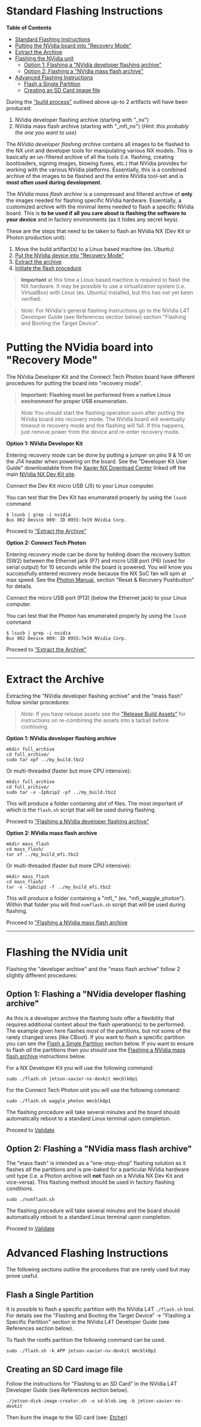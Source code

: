 # Standard Flashing Instructions

**Table of Contents**
- [Standard Flashing Instructions](#standard-flashing-instructions)
- [Putting the NVidia board into "Recovery Mode"](#putting-the-nvidia-board-into-recovery-mode)
- [Extract the Archive](#extract-the-archive)
- [Flashing the NVidia unit](#flashing-the-nvidia-unit)
  - [Option 1: Flashing a "NVidia developer flashing archive"](#option-1-flashing-a-nvidia-developer-flashing-archive)
  - [Option 2: Flashing a "NVidia mass flash archive"](#option-2-flashing-a-nvidia-mass-flash-archive)
- [Advanced Flashing Instructions](#advanced-flashing-instructions)
  - [Flash a Single Partition](#flash-a-single-partition)
  - [Creating an SD Card image file](#creating-an-sd-card-image-file)


During the ["build process"](./01_build.md) outlined above up-to 2 artifacts will have
been produced:

1. NVidia developer flashing archive (starting with "<name>_nx")
2. NVidia mass flash archive (starting with "<name>_mfi_nx") (*Hint: this probably the one you want to use*)

The *NVidia developer flashing archive* contains all images to be flashed to the NX unit
and developer tools for manipulating various NX models. This is basically an
un-filtered archive of all the tools (i.e. flashing, creating bootloaders,
signing images, blowing fuses, etc.) that NVidia provides for working with
the various NVidia platforms. Essentially, this is a combined archive of
the images to be flashed and the entire NVidia tool-set and is
**most often used during development**.

The *NVidia mass flash archive* is a compressed and filtered archive of **only**
the images needed for flashing specific NVidia hardware. Essentially, a
customized archive with the minimal items needed to flash a specific NVidia board.
This is **to be used if all you care about is flashing the software to your device**
and in factory environments (as it hides any secret keys).

These are the steps that need to be taken to flash an NVidia NX (Dev Kit or Photon
production unit):

<!-- no toc -->
1. Move the build artifact(s) to a Linux based machine (ex. Ubuntu)
2. [Put the NVidia device into "Recovery Mode"](#putting-the-nvidia-board-into-recovery-mode)
3. [Extract the archive](#extract-the-archive)
4. [Initiate the flash procedure](#flashing-the-nvidia-unit)

> **Important**
> at this time a Linux based machine is required to flash the
> NX hardware. It may be possible to use a virtualization system (i.e. VirtualBox)
> with Linux (ex. Ubuntu) installed, but this has not yet been verified.

> *Note*:
> For NVidia's general flashing instructions go to the NVidia L4T
> Developer Guide (see References section below) section "Flashing and Booting
> the Target Device".

# Putting the NVidia board into "Recovery Mode"

The NVidia Developer Kit and the Connect Tech Photon board have different
procedures for putting the board into "recovery mode".

> **Important:
> Flashing must be performed from a native Linux environment for proper USB enumeration.**

> *Note*
> You should start the flashing operation soon after putting the NVidia
> board into recovery mode. The NVidia board will eventually timeout in
> recovery mode and the flashing will fail. If this happens, just remove power
> from the device and re-enter recovery mode.

**Option 1: NVidia Developer Kit**

Entering recovery mode can be done by putting a jumper on pins 9 & 10 on the J14 header
when powering on the board.  See the "Developer Kit User Guide" downloadable from
the [Xavier NX Download Center](https://developer.nvidia.com/embedded/downloads#?search=Jetson%20Xavier%20NX%20Developer%20Kit%20User%20Guide)
linked off the main [NVidia NX Dev Kit site](https://developer.nvidia.com/embedded/jetson-xavier-nx-devkit).

Connect the Dev Kit micro USB (J5) to your Linux computer.

You can test that the Dev Kit has enumerated properly by using the `lsusb` command

```
$ lsusb | grep -i nvidia
Bus 002 Device 009: ID 0955:7e19 NVidia Corp.
```

Proceed to ["Extract the Archive"](#extract-the-archive)

**Option 2: Connect Tech Photon**

Entering recovery mode can be done by holding down the recovery button (SW2)
between the Ethernet jack (P7) and micro USB port (P6) (used for serial output)
for 10 seconds while the board is powered. You will know you successfully
entered recovery mode because the NX SoC fan will spin at max speed.  See the
[Photon Manual](https://connecttech.com/pdf/CTIM_NGX002_Manual.pdf), section
"Reset & Recovery Pushbutton" for details.

Connect the micro USB port (P13) (below the Ethernet jack) to your Linux computer.

You can test that the Photon has enumerated properly by using the `lsusb` command

```
$ lsusb | grep -i nvidia
Bus 002 Device 009: ID 0955:7e19 NVidia Corp.
```

Proceed to ["Extract the Archive"](#extract-the-archive)

---

# Extract the Archive

Extracting the "NVidia developer flashing archive" and the "mass flash" follow
similar procedures:

> *Note*: If you have release assets see the ["Release Build Assets"](./01_build.md#release-build-assets) for
> instructions on re-combining the assets into a tarball before continuing.

**Option 1: NVidia developer flashing archive**

```
mkdir full_archive
cd full_archive/
sudo tar xpf ../my_build.tbz2
```

Or multi-threaded (faster but more CPU intensive):

```
mkdir full_archive
cd full_archive/
sudo tar -x -Ipbzip2 -pf ../my_build.tbz2
```

This will produce a folder containing alot of files. The most important of which
is the `flash.sh` script that will be used during flashing.

Proceed to ["Flashing a NVidia developer flashing archive"](#option-1-flashing-a-nvidia-developer-flashing-archive)

**Option 2: NVidia mass flash archive**

```
mkdir mass_flash
cd mass_flash/
tar xf ../my_build_mfi.tbz2
```

Or multi-threaded (faster but more CPU intensive):

```
mkdir mass_flash
cd mass_flash/
tar -x -Ipbzip2 -f ../my_build_mfi.tbz2
```

This will produce a folder containing a "mfi_<board target>" (ex. "mfi_waggle_photon").
Within that folder you will find `nvmflash.sh` script that will be used during
flashing.

Proceed to ["Flashing a NVidia mass flash archive](#option-2-flashing-a-nvidia-mass-flash-archive)

---

# Flashing the NVidia unit

Flashing the "developer archive" and the "mass flash archive" follow 2
slightly different procedures:

## Option 1: Flashing a "NVidia developer flashing archive"

As this is a developer archive the flashing tools offer a flexibility that
requires additional context about the flash operation(s) to be performed.
The example given here flashes *most* of the partitions, but not some of the
rarely changed ones (like CBoot). If you want to flash a specific partition
you can see the [Flash a Single Partition](#flash-a-single-partition) section below. If you
want to ensure to flash *all* the partitions then you should use the
[Flashing a NVidia mass flash archive](#option-2-flashing-a-nvidia-mass-flash-archive) instructions below.

For a NX Developer Kit you will use the following command:

```
sudo ./flash.sh jetson-xavier-nx-devkit mmcblk0p1
```

For the Connect Tech Photon unit you will use the following command:

```
sudo ./flash.sh waggle_photon mmcblk0p1
```

The flashing procedure will take several minutes and the board should
automatically reboot to a standard Linux terminal upon completion.

Proceed to [Validate](./03_validate.md)

## Option 2: Flashing a "NVidia mass flash archive"

The "mass flash" is intended as a "one-stop-shop" flashing solution as it
flashes *all* the partitions and is pre-baked for a particular NVidia
hardware unit type (i.e. a Photon archive will **not** flash on a NVidia NX Dev Kit and vice-versa). This flashing method should be used in factory flashing conditions.

```
sudo ./nvmflash.sh
```

The flashing procedure will take several minutes and the board should
automatically reboot to a standard Linux terminal upon completion.

Proceed to [Validate](./03_validate.md)


# Advanced Flashing Instructions

The following sections outline the procedures that are rarely used but may
prove useful.

## Flash a Single Partition

It is possible to flash a specific partition with the NVidia L4T `./flash.sh` tool.
For details see the "Flashing and Booting the Target Device" ->
"Flashing a Specific Partition" section in the NVidia L4T Developer Guide
(see References section below).

To flash the rootfs partition the following command can be used.

```
sudo ./flash.sh -k APP jetson-xavier-nx-devkit mmcblk0p1
```

## Creating an SD Card image file

Follow the instructions for "Flashing to an SD Card" in the NVidia L4T
Developer Guide (see References section below).

```
./jetson-disk-image-creator.sh -o sd-blob.img -b jetson-xavier-nx-devkit
```

Then burn the image to the SD card (see: [Etcher](https://www.balena.io/etcher/))
